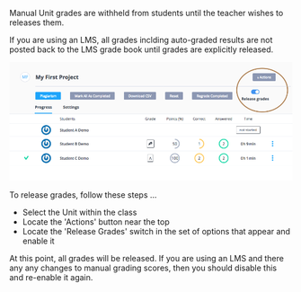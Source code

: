 Manual Unit grades are withheld from students until the teacher wishes to releases them. 

If you are using an LMS, all grades inclding auto-graded results are not posted back to the LMS grade book until grades are explicitly released.

![](.guides/img/release-grades.png)

To release grades, follow these steps ...

- Select the Unit within the class
- Locate the 'Actions' button near the top
- Locate the 'Release Grades' switch in the set of options that appear and enable it

At this point, all grades will be released. If you are using an LMS and there any any changes to manual grading scores, then you should disable this and re-enable it again.


